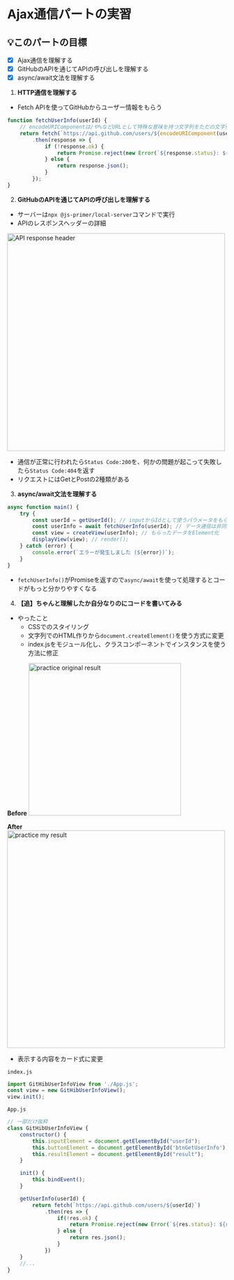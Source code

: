 # Ajax通信パートの実習

## 💡このパートの目標
- [x] Ajax通信を理解する
- [x] GitHubのAPIを通じてAPIの呼び出しを理解する
- [x] async/await文法を理解する

1. **HTTP通信を理解する**
- Fetch APIを使ってGitHubからユーザー情報をもらう

```js
function fetchUserInfo(userId) {
    // encodeURIComponentは/や%などURLとして特殊な意味を持つ文字列をただの文字列として扱えるようにエスケープする関数
    return fetch(`https://api.github.com/users/${encodeURIComponent(userId)}`)
        .then(response => {
            if (!response.ok) {
                return Promise.reject(new Error(`${response.status}: ${response.statusText}`));
            } else {
                return response.json();
            }
        });
}
```

2. **GitHubのAPIを通じてAPIの呼び出しを理解する**
- サーバーは`npx @js-primer/local-server`コマンドで実行
- APIのレスポンスヘッダーの詳細

<img width="500" alt="API response header" src="https://user-images.githubusercontent.com/91875713/137066155-23c8ffe2-246e-4b81-ad9d-cbf49190e2a2.png">

- 通信が正常に行われたら`Status Code:200`を、何かの問題が起こって失敗したら`Status Code:404`を返す
- リクエストにはGetとPostの2種類がある

3. **async/await文法を理解する**

```js
async function main() {
    try {
        const userId = getUserId(); // inputからIdとして使うパラメータをもらう
        const userInfo = await fetchUserInfo(userId); // データ通信は非同期で行う
        const view = createView(userInfo); // もらったデータをElement化
        displayView(view); // render();
    } catch (error) {
        console.error(`エラーが発生しました (${error})`);
    }
}
```
- `fetchUserInfo()`がPromiseを返すので`async/await`を使って処理するとコードがもっと分かりやすくなる

4. **【追】ちゃんと理解したか自分なりのにコードを書いてみる**
- やったこと
    - CSSでのスタイリング
    - 文字列でのHTML作りから`document.createElement()`を使う方式に変更
    - index.jsをモジュール化し、クラスコンポーネントでインスタンスを使う方法に修正

**Before**
<img width="350" alt="practice original result" src="https://user-images.githubusercontent.com/91875713/137067238-b266cd32-9dfe-4112-8bcd-ad72ac09409c.png">

**After**
<img width="500" alt="practice my result" src="https://user-images.githubusercontent.com/91875713/137067117-48980f5e-49ec-4298-ab46-87699410b048.png">

- 表示する内容をカード式に変更

`index.js`
```js
import GitHibUserInfoView from './App.js';
const view = new GitHibUserInfoView();
view.init();
```

`App.js`
```js
// 一部だけ抜粋
class GitHibUserInfoView {
    constructor() {
        this.inputElement = document.getElementById("userId");
        this.buttonElement = document.getElementById('btnGetUserInfo');
        this.resultElement = document.getElementById("result");
    }

    init() {
        this.bindEvent();
    }

    getUserInfo(userId) {
        return fetch(`https://api.github.com/users/${userId}`)
            .then(res => {
                if(!res.ok) {
                    return Promise.reject(new Error(`${res.status}: ${res.status}`))
                } else {
                    return res.json();
                }
            })
    }
    //...
}
```
